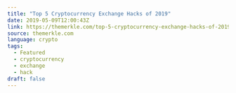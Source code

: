 ```yaml
---
title: "Top 5 Cryptocurrency Exchange Hacks of 2019"
date: 2019-05-09T12:00:43Z
link: https://themerkle.com/top-5-cryptocurrency-exchange-hacks-of-2019/?utm_medium=RSS&utm_source=news.12bit.vn
source: themerkle.com
language: crypto
tags:
  - Featured
  - cryptocurrency
  - exchange
  - hack
draft: false
---
```

